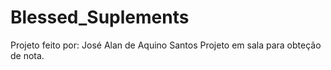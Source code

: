 # Blessed_Suplements
Projeto feito por: José Alan de Aquino Santos
Projeto em sala para obteção de nota.
